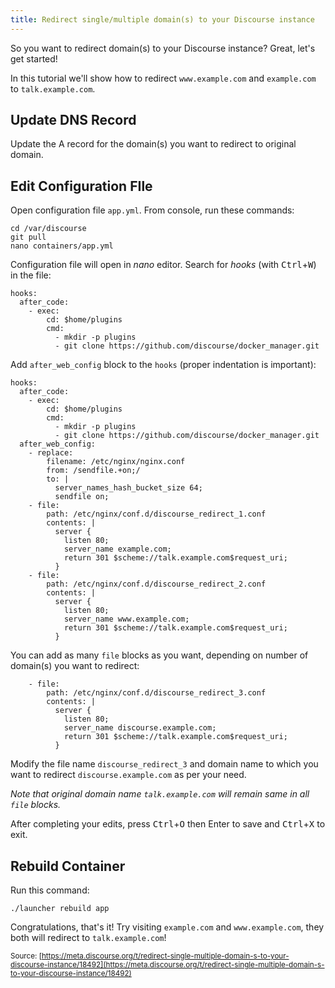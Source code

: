 ```yaml
---
title: Redirect single/multiple domain(s) to your Discourse instance
---
```


So you want to redirect domain(s) to your Discourse instance? Great, let's get started!

In this tutorial we'll show how to redirect `www.example.com` and `example.com` to `talk.example.com`.

## Update DNS Record

Update the A record for the domain(s) you want to redirect to original domain.

## Edit Configuration FIle

Open configuration file `app.yml`. From console, run these commands:

```
cd /var/discourse
git pull
nano containers/app.yml
```

Configuration file will open in *nano* editor. Search for *hooks* (with <kbd>Ctrl</kbd>+<kbd>W</kbd>) in the file:

```
hooks:
  after_code:
    - exec:
        cd: $home/plugins
        cmd:
          - mkdir -p plugins
          - git clone https://github.com/discourse/docker_manager.git
```

Add `after_web_config` block to the `hooks` (proper indentation is important):

```
hooks:
  after_code:
    - exec:
        cd: $home/plugins
        cmd:
          - mkdir -p plugins
          - git clone https://github.com/discourse/docker_manager.git
  after_web_config:
    - replace:
        filename: /etc/nginx/nginx.conf
        from: /sendfile.+on;/
        to: |
          server_names_hash_bucket_size 64;
          sendfile on;
    - file:
        path: /etc/nginx/conf.d/discourse_redirect_1.conf
        contents: |
          server {
            listen 80;
            server_name example.com;
            return 301 $scheme://talk.example.com$request_uri;
          }
    - file:
        path: /etc/nginx/conf.d/discourse_redirect_2.conf
        contents: |
          server {
            listen 80;
            server_name www.example.com;
            return 301 $scheme://talk.example.com$request_uri;
          }
```

You can add as many `file` blocks as you want, depending on number of domain(s) you want to redirect:

```
    - file:
        path: /etc/nginx/conf.d/discourse_redirect_3.conf
        contents: |
          server {
            listen 80;
            server_name discourse.example.com;
            return 301 $scheme://talk.example.com$request_uri;
          }
```

Modify the file name `discourse_redirect_3` and domain name to which you want to redirect `discourse.example.com` as per your need.

*Note that original domain name `talk.example.com` will remain same in all `file` blocks.*

After completing your edits, press <kbd>Ctrl</kbd>+<kbd>O</kbd> then Enter to save and <kbd>Ctrl</kbd>+<kbd>X</kbd> to exit.

## Rebuild Container

Run this command:

```
./launcher rebuild app
```

Congratulations, that's it! Try visiting `example.com` and `www.example.com`, they both will redirect to `talk.example.com`!

<small class="documentation-source">Source: [https://meta.discourse.org/t/redirect-single-multiple-domain-s-to-your-discourse-instance/18492](https://meta.discourse.org/t/redirect-single-multiple-domain-s-to-your-discourse-instance/18492)</small>
